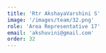 ```yaml
---
title: 'Rtr AkshayaVarshini S'
image: '/images/team/32.png'
role: 'Area Representative 17'
email: 'akshuvini@gmail.com'
order: 32
---
```

